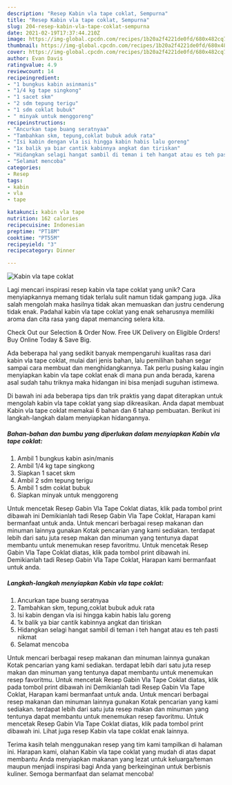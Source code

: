 ```yaml
---
description: "Resep Kabin vla tape coklat, Sempurna"
title: "Resep Kabin vla tape coklat, Sempurna"
slug: 204-resep-kabin-vla-tape-coklat-sempurna
date: 2021-02-19T17:37:44.210Z
image: https://img-global.cpcdn.com/recipes/1b20a2f4221de0fd/680x482cq70/kabin-vla-tape-coklat-foto-resep-utama.jpg
thumbnail: https://img-global.cpcdn.com/recipes/1b20a2f4221de0fd/680x482cq70/kabin-vla-tape-coklat-foto-resep-utama.jpg
cover: https://img-global.cpcdn.com/recipes/1b20a2f4221de0fd/680x482cq70/kabin-vla-tape-coklat-foto-resep-utama.jpg
author: Evan Davis
ratingvalue: 4.9
reviewcount: 14
recipeingredient:
- "1 bungkus kabin asinmanis"
- "1/4 kg tape singkong"
- "1 sacet skm"
- "2 sdm tepung terigu"
- "1 sdm coklat bubuk"
- " minyak untuk menggoreng"
recipeinstructions:
- "Ancurkan tape buang seratnyaa"
- "Tambahkan skm, tepung,coklat bubuk aduk rata"
- "Isi kabin dengan vla isi hingga kabin habis lalu goreng"
- "1x balik ya biar cantik kabinnya angkat dan tiriskan"
- "Hidangkan selagi hangat sambil di teman i teh hangat atau es teh pasti nikmat"
- "Selamat mencoba"
categories:
- Resep
tags:
- kabin
- vla
- tape

katakunci: kabin vla tape 
nutrition: 162 calories
recipecuisine: Indonesian
preptime: "PT18M"
cooktime: "PT55M"
recipeyield: "3"
recipecategory: Dinner

---
```



![Kabin vla tape coklat](https://img-global.cpcdn.com/recipes/1b20a2f4221de0fd/680x482cq70/kabin-vla-tape-coklat-foto-resep-utama.jpg)

Lagi mencari inspirasi resep kabin vla tape coklat yang unik? Cara menyiapkannya memang tidak terlalu sulit namun tidak gampang juga. Jika salah mengolah maka hasilnya tidak akan memuaskan dan justru cenderung tidak enak. Padahal kabin vla tape coklat yang enak seharusnya memiliki aroma dan cita rasa yang dapat memancing selera kita.

Check Out our Selection &amp; Order Now. Free UK Delivery on Eligible Orders! Buy Online Today &amp; Save Big.

Ada beberapa hal yang sedikit banyak mempengaruhi kualitas rasa dari kabin vla tape coklat, mulai dari jenis bahan, lalu pemilihan bahan segar sampai cara membuat dan menghidangkannya. Tak perlu pusing kalau ingin menyiapkan kabin vla tape coklat enak di mana pun anda berada, karena asal sudah tahu triknya maka hidangan ini bisa menjadi suguhan istimewa.


Di bawah ini ada beberapa tips dan trik praktis yang dapat diterapkan untuk mengolah kabin vla tape coklat yang siap dikreasikan. Anda dapat membuat Kabin vla tape coklat memakai 6 bahan dan 6 tahap pembuatan. Berikut ini langkah-langkah dalam menyiapkan hidangannya.

<!--inarticleads1-->

##### Bahan-bahan dan bumbu yang diperlukan dalam menyiapkan Kabin vla tape coklat:

1. Ambil 1 bungkus kabin asin/manis
1. Ambil 1/4 kg tape singkong
1. Siapkan 1 sacet skm
1. Ambil 2 sdm tepung terigu
1. Ambil 1 sdm coklat bubuk
1. Siapkan  minyak untuk menggoreng


Untuk mencetak Resep Gabin Vla Tape Coklat diatas, klik pada tombol print dibawah ini Demikianlah tadi Resep Gabin Vla Tape Coklat, Harapan kami bermanfaat untuk anda. Untuk mencari berbagai resep makanan dan minuman lainnya gunakan Kotak pencarian yang kami sediakan. terdapat lebih dari satu juta resep makan dan minuman yang tentunya dapat membantu untuk menemukan resep favoritmu. Untuk mencetak Resep Gabin Vla Tape Coklat diatas, klik pada tombol print dibawah ini. Demikianlah tadi Resep Gabin Vla Tape Coklat, Harapan kami bermanfaat untuk anda. 

<!--inarticleads2-->

##### Langkah-langkah menyiapkan Kabin vla tape coklat:

1. Ancurkan tape buang seratnyaa
1. Tambahkan skm, tepung,coklat bubuk aduk rata
1. Isi kabin dengan vla isi hingga kabin habis lalu goreng
1. 1x balik ya biar cantik kabinnya angkat dan tiriskan
1. Hidangkan selagi hangat sambil di teman i teh hangat atau es teh pasti nikmat
1. Selamat mencoba


Untuk mencari berbagai resep makanan dan minuman lainnya gunakan Kotak pencarian yang kami sediakan. terdapat lebih dari satu juta resep makan dan minuman yang tentunya dapat membantu untuk menemukan resep favoritmu. Untuk mencetak Resep Gabin Vla Tape Coklat diatas, klik pada tombol print dibawah ini Demikianlah tadi Resep Gabin Vla Tape Coklat, Harapan kami bermanfaat untuk anda. Untuk mencari berbagai resep makanan dan minuman lainnya gunakan Kotak pencarian yang kami sediakan. terdapat lebih dari satu juta resep makan dan minuman yang tentunya dapat membantu untuk menemukan resep favoritmu. Untuk mencetak Resep Gabin Vla Tape Coklat diatas, klik pada tombol print dibawah ini. Lihat juga resep Kabin vla tape coklat enak lainnya. 

Terima kasih telah menggunakan resep yang tim kami tampilkan di halaman ini. Harapan kami, olahan Kabin vla tape coklat yang mudah di atas dapat membantu Anda menyiapkan makanan yang lezat untuk keluarga/teman maupun menjadi inspirasi bagi Anda yang berkeinginan untuk berbisnis kuliner. Semoga bermanfaat dan selamat mencoba!
